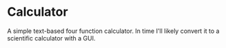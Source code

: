 # Calculator

A simple text-based four function calculator.  In time I'll likely convert it to a scientific calculator with a GUI.
